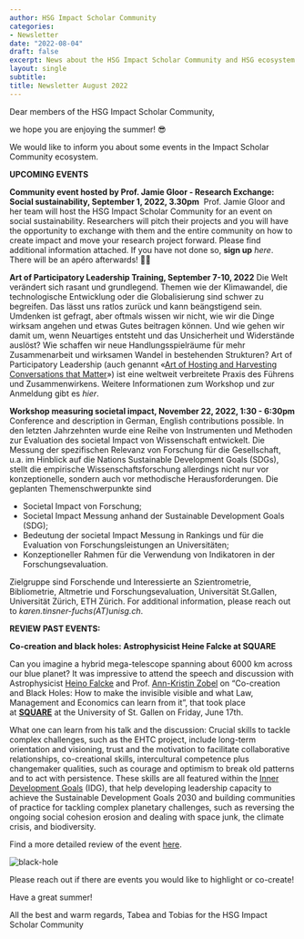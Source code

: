 ```yaml
---
author: HSG Impact Scholar Community
categories:
- Newsletter
date: "2022-08-04"
draft: false
excerpt: News about the HSG Impact Scholar Community and HSG ecosystem
layout: single
subtitle: 
title: Newsletter August 2022
---
```


Dear members of the HSG Impact Scholar Community,

we hope you are enjoying the summer! 😎

We would like to inform you about some events in the Impact Scholar Community ecosystem. 

**UPCOMING EVENTS**

**Community event hosted by Prof. Jamie Gloor - Research Exchange: Social sustainability, September 1, 2022, 3.30pm** 
Prof. Jamie Gloor and her team will host the HSG Impact Scholar Community for an event on social sustainability. Researchers will pitch their projects and you will have the opportunity to exchange with them and the entire community on how to create impact and move your research project forward. Please find additional information attached. If you have not done so, **sign up** *here*. There will be an apéro afterwards! 🥂😊

**Art of Participatory Leadership Training, September 7-10, 2022**
Die Welt verändert sich rasant und grundlegend. Themen wie der Klimawandel, die technologische Entwicklung oder die Globalisierung sind schwer zu begreifen. Das lässt uns ratlos zurück und kann beängstigend sein. Umdenken ist gefragt, aber oftmals wissen wir nicht, wie wir die Dinge wirksam angehen und etwas Gutes beitragen können. Und wie gehen wir damit um, wenn Neuartiges entsteht und das Unsicherheit und Widerstände auslöst? Wie schaffen wir neue Handlungsspielräume für mehr Zusammenarbeit und wirksamen Wandel in bestehenden Strukturen? Art of Participatory Leadership (auch genannt «[Art of Hosting and Harvesting Conversations that Matter](https://artofhosting.org/de/ "https://artofhosting.org/de/")») ist eine weltweit verbreitete Praxis des Führens und Zusammenwirkens. Weitere Informationen zum Workshop und zur Anmeldung gibt es *hier*. 

**Workshop measuring societal impact, November 22, 2022, 1:30 - 6:30pm**
Conference and description in German, English contributions possible. In den letzten Jahrzehnten wurde eine Reihe von Instrumenten und Methoden zur Evaluation des societal Impact von Wissenschaft entwickelt. Die Messung der spezifischen Relevanz von Forschung für die Gesellschaft, u.a. im Hinblick auf die Nations Sustainable Development Goals (SDGs), stellt die empirische Wissenschaftsforschung allerdings nicht nur vor konzeptionelle, sondern auch vor methodische Herausforderungen. Die geplanten Themenschwerpunkte sind 

- Societal Impact von Forschung;
- Societal Impact Messung anhand der Sustainable Development Goals (SDG);
- Bedeutung der societal Impact Messung in Rankings und für die Evaluation von Forschungsleistungen an Universitäten;
- Konzeptioneller Rahmen für die Verwendung von Indikatoren in der Forschungsevaluation.

Zielgruppe sind Forschende und Interessierte an Szientrometrie, Bibliometrie, Altmetrie und Forschungsevaluation, Universität St.Gallen, Universität Zürich, ETH Zürich. For additional information, please reach out to *karen.tinsner-fuchs(AT)unisg.ch*.

**REVIEW PAST EVENTS:** 

**Co-creation and black holes: Astrophysicist Heine Falcke at SQUARE**

Can you imagine a hybrid mega-telescope spanning about 6000 km across our blue planet? It was impressive to attend the speech and discussion with Astrophysicist [Heino Falcke](https://heinofalcke.org/de/home-deutsch/) and Prof. [Ann-Kristin Zobel](https://ifb.unisg.ch/en/chair/ann-kristin-zobel/) on “Co-creation and Black Holes: How to make the invisible visible and what Law, Management and Economics can learn from it”, that took place at **[SQUARE](https://www.hsg-square.ch/de/)** at the University of St. Gallen on Friday, June 17th.  

What one can learn from his talk and the discussion: Crucial skills to tackle complex challenges, such as the EHTC project, include long-term orientation and visioning, trust and the motivation to facilitate collaborative relationships, co-creational skills, intercultural competence plus changemaker qualities, such as courage and optimism to break old patterns and to act with persistence. These skills are all featured within the [Inner Development Goals](https://www.innerdevelopmentgoals.org/) (IDG), that help developing leadership capacity to achieve the Sustainable Development Goals 2030 and building communities of practice for tackling complex planetary challenges, such as reversing the ongoing social cohesion erosion and dealing with space junk, the climate crisis, and biodiversity.

Find a more detailed review of the event [here](https://sustainability.unisg.ch/news/co-creation-and-black-holes-astrophysicist-heino-falcke-at-square/). 

![black-hole](/img/2022/220804_black-hole.png)

Please reach out if there are events you would like to highlight or co-create!

Have a great summer!

All the best and warm regards,
Tabea and Tobias for the HSG Impact Scholar Community